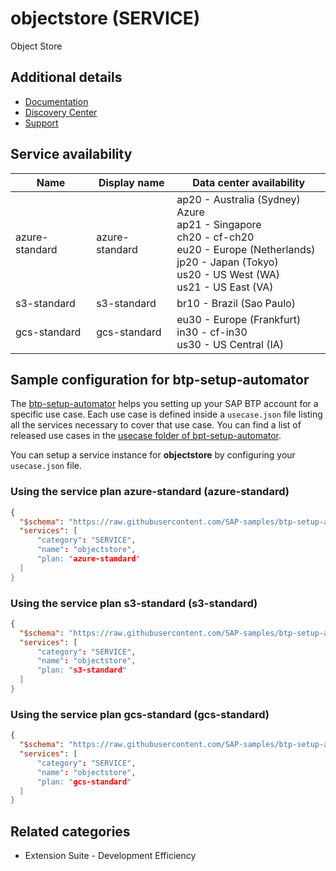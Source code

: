 # objectstore (SERVICE)

Object Store

## Additional details
- [Documentation](https://help.sap.com/viewer/product/ObjectStore/Cloud/en-US)
- [Discovery Center](https://discovery-center.cloud.sap/serviceCatalog/object-store)
- [Support](https://help.sap.com/viewer/65de2977205c403bbc107264b8eccf4b/Cloud/en-US/5dd739823b824b539eee47b7860a00be.html)

## Service availability

| Name | Display name | Data center availability  |
|------|----------------|---------------------------|
|  azure-standard  |  azure-standard  | ap20 - Australia (Sydney) Azure<br> ap21 - Singapore<br> ch20 - cf-ch20<br> eu20 - Europe (Netherlands)<br> jp20 - Japan (Tokyo)<br> us20 - US West (WA)<br> us21 - US East (VA)  |
|  s3-standard  |  s3-standard  | br10 - Brazil (Sao Paulo)  |
|  gcs-standard  |  gcs-standard  | eu30 - Europe (Frankfurt)<br> in30 - cf-in30<br> us30 - US Central (IA)  |

## Sample configuration for btp-setup-automator

The [btp-setup-automator](https://github.com/SAP-samples/btp-setup-automator) helps you setting up your SAP BTP account for a specific use case. Each use case is defined inside a `usecase.json` file listing all the services necessary to cover that use case. You can find a list of released use cases in the [usecase folder of bpt-setup-automator](https://github.com/SAP-samples/btp-setup-automator/tree/main/usecases).

You can setup a service instance for **objectstore** by configuring your `usecase.json` file.

### Using the service plan **azure-standard** (azure-standard)

```json
{
  "$schema": "https://raw.githubusercontent.com/SAP-samples/btp-setup-automator/main/libs/btpsa-usecase.json",
  "services": [
      "category": "SERVICE",
      "name": "objectstore",
      "plan: "azure-standard"
  ]
}
```

### Using the service plan **s3-standard** (s3-standard)

```json
{
  "$schema": "https://raw.githubusercontent.com/SAP-samples/btp-setup-automator/main/libs/btpsa-usecase.json",
  "services": [
      "category": "SERVICE",
      "name": "objectstore",
      "plan: "s3-standard"
  ]
}
```

### Using the service plan **gcs-standard** (gcs-standard)

```json
{
  "$schema": "https://raw.githubusercontent.com/SAP-samples/btp-setup-automator/main/libs/btpsa-usecase.json",
  "services": [
      "category": "SERVICE",
      "name": "objectstore",
      "plan: "gcs-standard"
  ]
}
```


## Related categories
- Extension Suite - Development Efficiency
